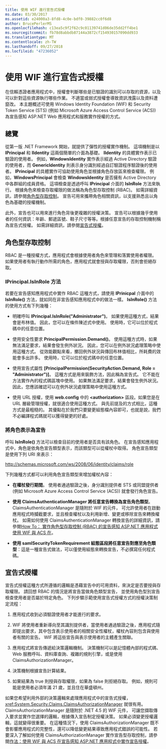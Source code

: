 ```yaml
---
title: 使用 WIF 進行宣告式授權
ms.date: 03/30/2017
ms.assetid: e24000a3-8fd8-4c0e-bdf0-39882cc0f6d8
author: BrucePerlerMS
ms.openlocfilehash: c13ea5c9f2f62c9c01139741d06de35dd2ff4be1
ms.sourcegitcommit: fb78d8abbdb87144a3872cf154930157090dd933
ms.translationtype: MT
ms.contentlocale: zh-TW
ms.lasthandoff: 09/27/2018
ms.locfileid: "47236052"
---
```

# <a name="claims-based-authorization-using-wif"></a>使用 WIF 進行宣告式授權
在信賴憑證者應用程式中，授權會判斷哪些是已驗證的識別可以存取的資源，以及可以針對這些資源執行哪些作業。 不適當或弱式授權會導致資訊洩露以及資料遭竄改。 本主題概述可使用 Windows Identity Foundation (WIF) 和 Security Token Service (STS) (例如 Microsoft Azure Access Control Service (ACS)) 為宣告感知 ASP.NET Web 應用程式和服務實作授權的方式。  
  
## <a name="overview"></a>總覽  
 從第一版 .NET Framework 開始，就提供了彈性的授權實作機制。 這項機制是以 **IPrincipal** 和 **IIdentity** 這兩個簡單的介面為基礎。 **IIdentity** 的具體實作表示已驗證的使用者。 例如，**WindowsIdentity** 實作表示經過 Active Directory 驗證的使用者，而 **GenericIdentity** 則表示身分識別經過自訂驗證程序驗證後的使用者。 **IPrincipal** 的具體實作可協助使用角色並根據角色存放區來檢查權限。 例如，**WindowsPrincipal** 會檢查 **WindowsIdentity** 是否擁有 Active Directory 中各群組的成員資格。 這項檢查是透過呼叫 **IPrincipal** 介面的 **IsInRole** 方法來執行。 根據角色來檢查存取權限的做法稱為角色型存取控制 (RBAC)。 如需詳細資訊，請參閱[角色型存取控制](../../../docs/framework/security/claims-based-authorization-using-wif.md#BKMK_1)。  宣告可用來攜帶角色相關資訊，以支援熟悉且以角色為基礎的授權機制。  
  
 此外，宣告也可以用來進行角色背後更複雜的授權決策。 宣告可以根據幾乎使用者的任何資訊：年齡、郵遞區號、鞋子尺寸等等。根據任意宣告的存取控制機制稱為宣告式授權。 如需詳細資訊，請參閱[宣告式授權](../../../docs/framework/security/claims-based-authorization-using-wif.md#BKMK_2)。  
  
<a name="BKMK_1"></a>   
## <a name="role-based-access-control"></a>角色型存取控制  
 RBAC 是一種授權方式，應用程式會根據使用者角色來管理和落實使用者權限。 如果使用者有執行動作所需的角色，應用程式就會授與存取權限，否則會拒絕存取。  
  
### <a name="iprincipalisinrole-method"></a>IPrincipal.IsInRole 方法  
 若要在宣告感知應用程式中實作 RBAC 這種方式，請使用 **IPrinicpal** 介面中的 **IsInRole()** 方法，就如同在非宣告感知應用程式中的做法一樣。 **IsInRole()** 方法的使用方式有下列幾種：  
  
-   明確呼叫 **IPrincipal.IsInRole("Administrator")**。 如果使用這種方式，結果會是布林值。 因此，您可以在條件陳述式中使用。 使用時，它可以位於程式碼中的任意位置。  
  
-   使用安全性要求 **PrincipalPermission.Demand()**。 使用這種方式時，如果無法滿足要求，結果會發生例外狀況。 因此，您可以在例外狀況處理策略中使用這種方式。 從效能觀點來看，擲回例外狀況與傳回布林值相比，所耗費的效能會多出許多。 使用時，它可以位於程式碼中的任意位置。  
  
-   使用宣告式屬性 **[PrincipalPermission(SecurityAction.Demand, Role = "Administrator")]**。 這種方式是用來裝飾方法，因此稱為宣告式。 它不能在方法實作內的程式碼區塊中使用。 如果無法滿足要求，結果會發生例外狀況。 因此，您應該確認可以在例外狀況處理策略中使用這種方式。  
  
-   使用 URL 授權，使用 **web.config** 中的 **\<authorization>** 區段。如果您是在 URL 層級管理授權，就很適合使用這種方式。 與先前提及的方式相比，這種方式是最粗糙的。 其優點在於我們只要變更組態檔內容即可，也就是說，我們不必編譯程式碼就可以獲得變更的好處。  
  
### <a name="expressing-roles-as-claims"></a>將角色表示為宣告  
 呼叫 **IsInRole()** 方法可以檢查目前的使用者是否具有該角色。 在宣告感知應用程式中，角色是依角色宣告類型表示，而該類型可以從權杖中取得。 角色宣告類型是使用下列 URI 來表示：  
  
 http://schemas.microsoft.com/ws/2008/06/identity/claims/role  
  
 下列幾種方式都可以利用角色宣告類型來增加權杖內容：  
  
-   **在權杖發行期間**。 使用者通過驗證之後，身分識別提供者 STS 或同盟提供者 (例如 Microsoft Azure Access Control Service (ACS)) 就會發行角色宣告。  
  
-   **使用 ClaimsAuthenticationManager 將任意宣告轉換為宣告角色類型**。 ClaimsAuthenticationManager 是隨附於 WIF 的元件， 可允許使用者在啟動應用程式時攔截要求，並且檢查權杖以及利用新增、變更或移除宣告來轉換權杖。 如需如何使用 ClaimsAuthenticationManager 轉換宣告的詳細資訊，請參閱[How To： 實作角色型存取控制 (RBAC) 的宣告感知 ASP.NET 應用程式使用 WIF 與 ACS 在](https://go.microsoft.com/fwlink/?LinkID=247445)。  
  
-   **使用 samlSecurityTokenRequirement 組態區段將任意宣告對應至角色類型**：這是一種宣告式做法，可以僅使用組態來轉換宣告，不必撰寫任何程式碼。  
  
<a name="BKMK_2"></a>   
## <a name="claims-based-authorization"></a>宣告式授權  
 宣告式授權這種方式所遵循的邏輯是憑藉宣告中的可用資料，來決定是否要授與存取權限。 請回想 RBAC 的情況是將宣告當做角色類型宣告， 並使用角色型別宣告檢查使用者是否屬於特定角色。 下列步驟示範使用宣告式授權方式的授權決策制定流程：  
  
1.  應用程式收到必須驗證使用者才能進行的要求。  
  
2.  WIF 將使用者重新導向至其識別提供者，當使用者通過驗證之後，應用程式隨即提出要求，其中包含表示使用者的相關安全性權杖，權杖內容則包含與使用者有關的宣告。 WIF 將這些宣告與表示使用者的主體產生關聯。  
  
3.  應用程式將宣告傳遞給決策邏輯機制。 決策機制可以是記憶體內部的程式碼、Web 服務呼叫、資料庫查詢、複雜的規則引擎，或是使用 ClaimsAuthorizationManager。  
  
4.  決策機制根據宣告計算結果。  
  
5.  如果結果為 true 則授與存取權限，如果為 false 則拒絕存取。 例如，規則可能是使用者必須年滿 21 歲，並且住在華盛頓州。  
  
 如果您希望利用外部的決策邏輯來處理應用程式中的宣告式授權，<xref:System.Security.Claims.ClaimsAuthorizationManager> 就很有用。 ClaimsAuthorizationManager 是隨附於 .NET 4.5 的 WIF 元件， 可讓您擷取傳入要求並實作您選擇的邏輯，根據傳入宣告制定授權決策。 如果必須變更授權邏輯，這就變得很重要。 在這種情況下，使用 ClaimsAuthorizationManager 既不會影響應用程式的完整性，還可以降低變更結果導致應用程式錯誤的可能性。 若要深入了解如何使用 ClaimsAuthorizationManager 實作宣告型存取控制，請參閱[作法：使用 WIF 與 ACS 在宣告感知 ASP.NET 應用程式中實作宣告授權](https://go.microsoft.com/fwlink/?LinkID=247446)。
